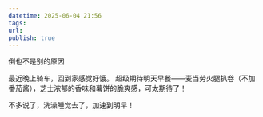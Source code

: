```yaml
---
datetime: 2025-06-04 21:56
tags: 
url: 
publish: true
---
```

倒也不是别的原因

最近晚上骑车，回到家感觉好饿。
超级期待明天早餐——麦当劳火腿扒卷（不加番茄酱），芝士浓郁的香味和薯饼的脆爽感，可太期待了！

不多说了，洗澡睡觉去了，加速到明早！